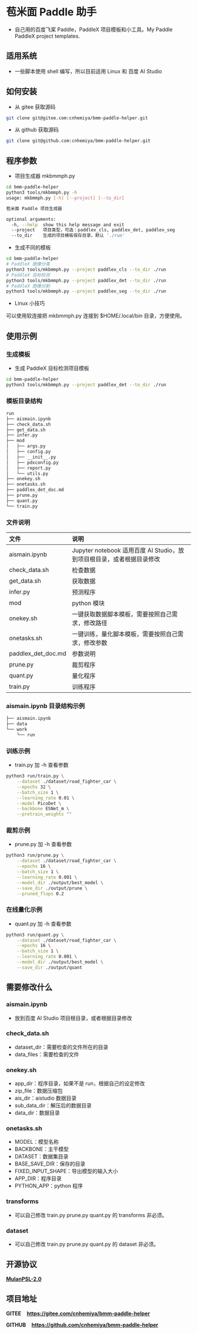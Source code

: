 # 苞米面 Paddle 助手

- 自己用的百度飞桨 Paddle，PaddleX 项目模板和小工具。My Paddle PaddleX project templates.

## 适用系统

- 一些脚本使用 shell 编写，所以目前适用 Linux 和 百度 AI Studio

## 如何安装

- 从 gitee 获取源码

```bash
git clone git@gitee.com:cnhemiya/bmm-paddle-helper.git
```

- 从 github 获取源码

```bash
git clone git@github.com:cnhemiya/bmm-paddle-helper.git
```

## 程序参数

- 项目生成器 mkbmmph.py

```bash
cd bmm-paddle-helper
python3 tools/mkbmmph.py -h
usage: mkbmmph.py [-h] [--project] [--to_dir]

苞米面 Paddle 项目生成器

optional arguments:
  -h, --help  show this help message and exit
  --project   项目类型，可选：paddlex_cls, paddlex_det, paddlex_seg
  --to_dir    生成的项目模板保存目录，默认 './run'
```

- 生成不同的模板

```bash
cd bmm-paddle-helper
# PaddleX 图像分类
python3 tools/mkbmmph.py --project paddlex_cls --to_dir ./run
# PaddleX 目标检测
python3 tools/mkbmmph.py --project paddlex_det --to_dir ./run
# PaddleX 图像分割
python3 tools/mkbmmph.py --project paddlex_seg --to_dir ./run
```

- Linux 小技巧

可以使用软连接把 mkbmmph.py 连接到 $HOME/.local/bin 目录，方便使用。

## 使用示例

### 生成模板

- 生成 PaddleX 目标检测项目模板

```bash
cd bmm-paddle-helper
python3 tools/mkbmmph.py --project paddlex_det --to_dir ./run
```

### 模板目录结构

```bash
run
├── aismain.ipynb
├── check_data.sh
├── get_data.sh
├── infer.py
├── mod
│   ├── args.py
│   ├── config.py
│   ├── __init__.py
│   ├── pdxconfig.py
│   ├── report.py
│   └── utils.py
├── onekey.sh
├── onetasks.sh
├── paddlex_det_doc.md
├── prune.py
├── quant.py
└── train.py
```

### 文件说明

|文件|说明|
|:--|:--|
|aismain.ipynb|Jupyter notebook 适用百度 AI Studio，放到项目根目录，或者根据目录修改|
|check_data.sh|检查数据|
|get_data.sh|获取数据|
|infer.py|预测程序|
|mod|python 模块|
|onekey.sh|一键获取数据脚本模板，需要按照自己需求，修改路径|
|onetasks.sh|一键训练，量化脚本模板，需要按照自己需求，修改参数|
|paddlex_det_doc.md|参数说明|
|prune.py|裁剪程序|
|quant.py|量化程序|
|train.py|训练程序|

### aismain.ipynb 目录结构示例

```bash
├── aismain.ipynb
├── data
└── work
    └── run
```

### 训练示例

- train.py 加 -h 查看参数

```bash
python3 run/train.py \
    --dataset ./dataset/road_fighter_car \
    --epochs 32 \
    --batch_size 1 \
    --learning_rate 0.01 \
    --model PicoDet \
    --backbone ESNet_m \
    --pretrain_weights ""
```

### 裁剪示例

- prune.py 加 -h 查看参数

```bash
python3 run/prune.py \
    --dataset ./dataset/road_fighter_car \
    --epochs 16 \
    --batch_size 1 \
    --learning_rate 0.001 \
    --model_dir ./output/best_model \
    --save_dir ./output/prune \
    --pruned_flops 0.2
```

### 在线量化示例

- quant.py 加 -h 查看参数

```bash
python3 run/quant.py \
    --dataset ./dataset/road_fighter_car \
    --epochs 16 \
    --batch_size 1 \
    --learning_rate 0.001 \
    --model_dir ./output/best_model \
    --save_dir ./output/quant
```

## 需要修改什么

### aismain.ipynb

- 放到百度 AI Studio 项目根目录，或者根据目录修改

### check_data.sh

- dataset_dir：需要检查的文件所在的目录
- data_files：需要检查的文件

### onekey.sh

- app_dir：程序目录，如果不是 run，根据自己的设定修改
- zip_file：数据压缩包
- ais_dir：aistudio 数据目录
- sub_data_dir：解压后的数据目录
- data_dir：数据目录

### onetasks.sh

- MODEL：模型名称
- BACKBONE：主干模型
- DATASET：数据集目录
- BASE_SAVE_DIR：保存的目录
- FIXED_INPUT_SHAPE：导出模型的输入大小
- APP_DIR：程序目录
- PYTHON_APP：python 程序

### transforms

- 可以自己修改 train.py prune.py quant.py 的 transforms 非必须。

### dataset

- 可以自己修改 train.py prune.py quant.py 的 dataset 非必须。

## 开源协议

[**MulanPSL-2.0**](http://license.coscl.org.cn/MulanPSL2)

## 项目地址

**GITEE**&nbsp;&nbsp;&nbsp;&nbsp;**https://gitee.com/cnhemiya/bmm-paddle-helper**

**GITHUB**&nbsp;&nbsp;&nbsp;&nbsp;**https://github.com/cnhemiya/bmm-paddle-helper**
